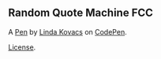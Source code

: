 Random Quote Machine FCC
------------------------


A [Pen](http://codepen.io/lindakovacs/pen/ZeGpxo) by [Linda Kovacs](http://codepen.io/lindakovacs) on [CodePen](http://codepen.io/).

[License](http://codepen.io/lindakovacs/pen/ZeGpxo/license).
